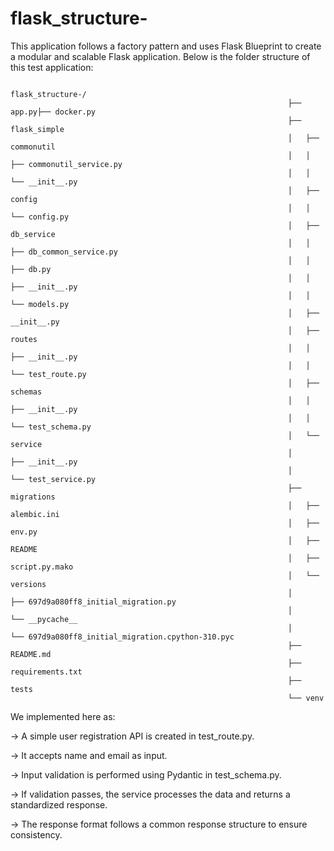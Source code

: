 # flask_structure-
This application follows a factory pattern and uses Flask Blueprint to create a modular and scalable Flask application. Below is the folder structure of this test application:
                                                                  
                                                                  flask_structure-/
                                                                  ├── app.py├── docker.py
                                                                  ├── flask_simple
                                                                  │   ├── commonutil
                                                                  │   │   ├── commonutil_service.py
                                                                  │   │   └── __init__.py
                                                                  │   ├── config
                                                                  │   │   └── config.py
                                                                  │   ├── db_service
                                                                  │   │   ├── db_common_service.py
                                                                  │   │   ├── db.py
                                                                  │   │   ├── __init__.py
                                                                  │   │   └── models.py
                                                                  │   ├── __init__.py
                                                                  │   ├── routes
                                                                  │   │   ├── __init__.py
                                                                  │   │   └── test_route.py
                                                                  │   ├── schemas
                                                                  │   │   ├── __init__.py
                                                                  │   │   └── test_schema.py
                                                                  │   └── service
                                                                  │       ├── __init__.py
                                                                  │       └── test_service.py
                                                                  ├── migrations
                                                                  │   ├── alembic.ini
                                                                  │   ├── env.py
                                                                  │   ├── README
                                                                  │   ├── script.py.mako
                                                                  │   └── versions
                                                                  │       ├── 697d9a080ff8_initial_migration.py
                                                                  │       └── __pycache__
                                                                  │           └── 697d9a080ff8_initial_migration.cpython-310.pyc
                                                                  ├── README.md
                                                                  ├── requirements.txt
                                                                  ├── tests
                                                                  └── venv


We implemented here as:



-> A simple user registration API is created in test_route.py.

-> It accepts name and email as input.

-> Input validation is performed using Pydantic in test_schema.py.

-> If validation passes, the service processes the data and returns a standardized response.

-> The response format follows a common response structure to ensure consistency.
